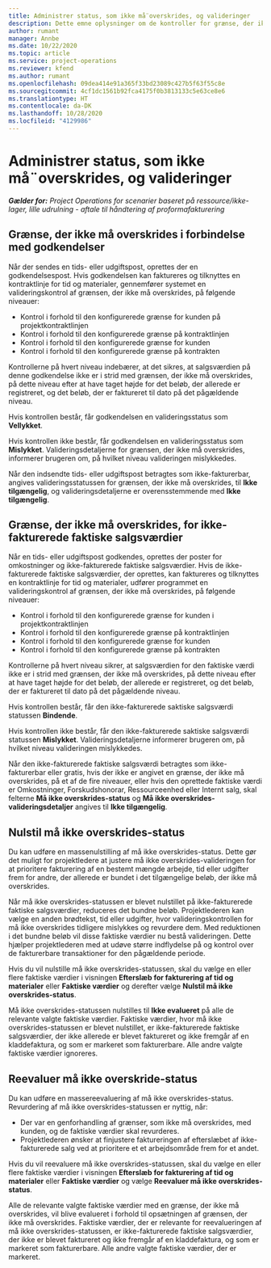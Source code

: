 ```yaml
---
title: Administrer status, som ikke må¨overskrides, og valideringer
description: Dette emne oplysninger om de kontroller for grænse, der ikke må overskrides, som udføres i Project Operations.
author: rumant
manager: Annbe
ms.date: 10/22/2020
ms.topic: article
ms.service: project-operations
ms.reviewer: kfend
ms.author: rumant
ms.openlocfilehash: 09dea414e91a365f33bd23089c427b5f63f55c8e
ms.sourcegitcommit: 4cf1dc1561b92fca4175f0b3813133c5e63ce8e6
ms.translationtype: HT
ms.contentlocale: da-DK
ms.lasthandoff: 10/28/2020
ms.locfileid: "4129986"
---
```

# <a name="manage-not-to-exceed-status-and-validations"></a>Administrer status, som ikke må¨overskrides, og valideringer 

_**Gælder for:** Project Operations for scenarier baseret på ressource/ikke-lager, lille udrulning - aftale til håndtering af proformafakturering_

## <a name="not-to-exceed-on-approvals"></a>Grænse, der ikke må overskrides i forbindelse med godkendelser

Når der sendes en tids- eller udgiftspost, oprettes der en godkendelsespost. Hvis godkendelsen kan faktureres og tilknyttes en kontraktlinje for tid og materialer, gennemfører systemet en valideringskontrol af grænsen, der ikke må overskrides, på følgende niveauer:

  - Kontrol i forhold til den konfigurerede grænse for kunden på projektkontraktlinjen
  - Kontrol i forhold til den konfigurerede grænse på kontraktlinjen
  - Kontrol i forhold til den konfigurerede grænse for kunden
  - Kontrol i forhold til den konfigurerede grænse på kontrakten

Kontrollerne på hvert niveau indebærer, at det sikres, at salgsværdien på denne godkendelse ikke er i strid med grænsen, der ikke må overskrides, på dette niveau efter at have taget højde for det beløb, der allerede er registreret, og det beløb, der er faktureret til dato på det pågældende niveau.

Hvis kontrollen består, får godkendelsen en valideringsstatus som **Vellykket**.

Hvis kontrollen ikke består, får godkendelsen en valideringsstatus som **Mislykket**. Valideringsdetaljerne for grænsen, der ikke må overskrides, informerer brugeren om, på hvilket niveau valideringen mislykkedes.

Når den indsendte tids- eller udgiftspost betragtes som ikke-fakturerbar, angives valideringsstatussen for grænsen, der ikke må overskrides, til **Ikke tilgængelig**, og valideringsdetaljerne er overensstemmende med **Ikke tilgængelig**.

## <a name="not-to-exceed-on-unbilled-sales-actuals"></a>Grænse, der ikke må overskrides, for ikke-fakturerede faktiske salgsværdier

Når en tids- eller udgiftspost godkendes, oprettes der poster for omkostninger og ikke-fakturerede faktiske salgsværdier. Hvis de ikke-fakturerede faktiske salgsværdier, der oprettes, kan faktureres og tilknyttes en kontraktlinje for tid og materialer, udfører programmet en valideringskontrol af grænsen, der ikke må overskrides, på følgende niveauer:

  - Kontrol i forhold til den konfigurerede grænse for kunden i projektkontraktlinjen
  - Kontrol i forhold til den konfigurerede grænse på kontraktlinjen
  - Kontrol i forhold til den konfigurerede grænse for kunden
  - Kontrol i forhold til den konfigurerede grænse på kontrakten

Kontrollerne på hvert niveau sikrer, at salgsværdien for den faktiske værdi ikke er i strid med grænsen, der ikke må overskrides, på dette niveau efter at have taget højde for det beløb, der allerede er registreret, og det beløb, der er faktureret til dato på det pågældende niveau.

Hvis kontrollen består, får den ikke-fakturerede saktiske salgsværdi statussen **Bindende**.

Hvis kontrollen ikke består, får den ikke-fakturerede saktiske salgsværdi statussen **Mislykket**. Valideringsdetaljerne informerer brugeren om, på hvilket niveau valideringen mislykkedes.

Når den ikke-fakturerede faktiske salgsværdi betragtes som ikke-fakturerbar eller gratis, hvis der ikke er angivet en grænse, der ikke må overskrides, på et af de fire niveauer, eller hvis den oprettede faktiske værdi er Omkostninger, Forskudshonorar, Ressourceenhed eller Internt salg, skal felterne **Må ikke overskrides-status** og **Må ikke overskrides-valideringsdetaljer** angives til **Ikke tilgængelig**.

## <a name="reset-the-not-to-exceed-status"></a>Nulstil må ikke overskrides-status

Du kan udføre en massenulstilling af må ikke overskrides-status. Dette gør det muligt for projektledere at justere må ikke overskrides-valideringen for at prioritere fakturering af en bestemt mængde arbejde, tid eller udgifter frem for andre, der allerede er bundet i det tilgængelige beløb, der ikke må overskrides.

Når må ikke overskrides-statussen er blevet nulstillet på ikke-fakturerede faktiske salgsværdier, reduceres det bundne beløb. Projektlederen kan vælge en anden brødtekst, tid eller udgifter, hvor valideringskontrollen for må ikke overskrides tidligere mislykkes og revurdere dem. Med reduktionen i det bundne beløb vil disse faktiske værdier nu bestå valideringen. Dette hjælper projektlederen med at udøve større indflydelse på og kontrol over de fakturerbare transaktioner for den pågældende periode.

Hvis du vil nulstille må ikke overskrides-statussen, skal du vælge en eller flere faktiske værdier i visningen **Efterslæb for fakturering af tid og materialer** eller **Faktiske værdier** og derefter vælge **Nulstil må ikke overskrides-status**.

Må ikke overskrides-statussen nulstilles til **Ikke evalueret** på alle de relevante valgte faktiske værdier. Faktiske værdier, hvor må ikke overskrides-statussen er blevet nulstillet, er ikke-fakturerede faktiske salgsværdier, der ikke allerede er blevet faktureret og ikke fremgår af en kladdefaktura, og som er markeret som fakturerbare. Alle andre valgte faktiske værdier ignoreres.

## <a name="reevaluate-not-to-exceed-status"></a>Reevaluer må ikke overskride-status

Du kan udføre en massereevaluering af må ikke overskrides-status. Revurdering af må ikke overskrides-statussen er nyttig, når:

  - Der var en genforhandling af grænser, som ikke må overskrides, med kunden, og de faktiske værdier skal revurderes.
  - Projektlederen ønsker at finjustere faktureringen af efterslæbet af ikke-fakturerede salg ved at prioritere et et arbejdsområde frem for et andet.

Hvis du vil reevaluere må ikke overskrides-statussen, skal du vælge en eller flere faktiske værdier i visningen **Efterslæb for fakturering af tid og materialer** eller **Faktiske værdier** og vælge **Reevaluer må ikke overskrides-status**.

Alle de relevante valgte faktiske værdier med en grænse, der ikke må overskrides, vil blive evalueret i forhold til opsætningen af grænsen, der ikke må overskrides. Faktiske værdier, der er relevante for reevalueringen af må ikke overskrides-statussen, er ikke-fakturerede faktiske salgsværdier, der ikke er blevet faktureret og ikke fremgår af en kladdefaktura, og som er markeret som fakturerbare. Alle andre valgte faktiske værdier, der er markeret.
